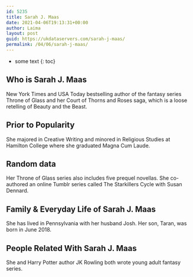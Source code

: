 ```yaml
---
id: 5235
title: Sarah J. Maas
date: 2021-04-06T19:13:31+00:00
author: Laima
layout: post
guid: https://ukdataservers.com/sarah-j-maas/
permalink: /04/06/sarah-j-maas/
---
```


* some text
{: toc}


## Who is Sarah J. Maas
                  
                  
                  
New York Times and USA Today bestselling author of the fantasy series Throne of Glass and her Court of Thorns and Roses saga, which is a loose retelling of Beauty and the Beast. 
                  
              
            
              
            
                
                
                
## Prior to Popularity
                  
                  
                  
She majored in Creative Writing and minored in Religious Studies at Hamilton College where she graduated Magna Cum Laude.
                  
              
            
              
            
                
                
                
## Random data
                  
                  
                  
Her Throne of Glass series also includes five prequel novellas. She co-authored an online Tumblr series called The Starkillers Cycle with Susan Dennard.
                  
              
            
              
            
                
                
                
## Family & Everyday Life of Sarah J. Maas
                  
                  
                  
She has lived in Pennsylvania with her husband Josh. Her son, Taran, was born in June 2018.
                  
              
            
              
            
                
                
                
## People Related With Sarah J. Maas
                  
                  
                  
She and Harry Potter author JK Rowling both wrote young adult fantasy series.
                  
              
            
              
            
                
              
            
              
              
            
            
              
            
          
          
          
